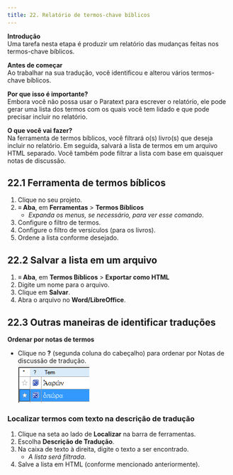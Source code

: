 ```yaml
---
title: 22. Relatório de termos-chave bíblicos
---
```


**Introdução**  
Uma tarefa nesta etapa é produzir um relatório das mudanças feitas nos termos-chave bíblicos.

**Antes de começar**  
Ao trabalhar na sua tradução, você identificou e alterou vários termos-chave bíblicos.

**Por que isso é importante?**  
Embora você não possa usar o Paratext para escrever o relatório, ele pode gerar uma lista dos termos com os quais você tem lidado e que pode precisar incluir no relatório.

**O que você vai fazer?**  
Na ferramenta de termos bíblicos, você filtrará o(s) livro(s) que deseja incluir no relatório. Em seguida, salvará a lista de termos em um arquivo HTML separado. Você também pode filtrar a lista com base em quaisquer notas de discussão.

## 22.1 Ferramenta de termos bíblicos
1. Clique no seu projeto.
1. **≡ Aba**, em **Ferramentas** \> **Termos Bíblicos**
    - *Expanda os menus, se necessário, para ver esse comando*.
2. Configure o filtro de termos.
3. Configure o filtro de versículos (para os livros).
4. Ordene a lista conforme desejado.

## 22.2 Salvar a lista em um arquivo
1. **≡ Aba**, em **Termos Bíblicos** \> **Exportar como HTML**
1. Digite um nome para o arquivo.
1. Clique em **Salvar**.
1. Abra o arquivo no **Word/LibreOffice**.

## 22.3 Outras maneiras de identificar traduções
**Ordenar por notas de termos**
- Clique no **?** (segunda coluna do cabeçalho) para ordenar por Notas de discussão de tradução.  
  ![wordml://117.png](../media/6c4f35b0e14754c7409aaccbb53f1e26.png)

### Localizar termos com texto na descrição de tradução
1. Clique na seta ao lado de **Localizar** na barra de ferramentas.
1. Escolha **Descrição de Tradução**.
1. Na caixa de texto à direita, digite o texto a ser encontrado.
    - *A lista será filtrada*.
1. Salve a lista em HTML (conforme mencionado anteriormente).